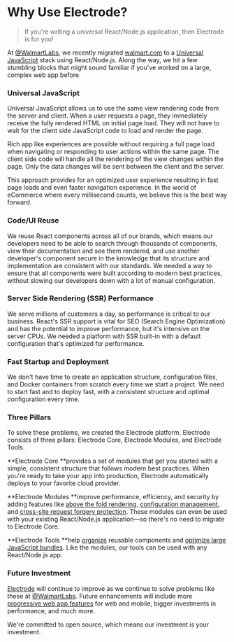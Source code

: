 # Why Use Electrode?

> If you're writing a universal React/Node.js application, then Electrode is for you!

At [@WalmartLabs](http://www.walmartlabs.com/), we recently migrated [walmart.com](http://walmart.com/) to a [Universal JavaScript](https://medium.com/@mjackson/universal-javascript-4761051b7ae9#.k3j9fruyn) stack using React/Node.js. Along the way, we hit a few stumbling blocks that might sound familiar if you've worked on a large, complex web app before.

### Universal JavaScript

Universal JavaScript allows us to use the same view rendering code from the server and client. When a user requests a page, they immediately receive the fully rendered HTML on initial page load. They will not have to wait for the client side JavaScript code to load and render the page.

Rich app like experiences are possible without requiring a full page load when navigating or responding to user actions within the same page. The client side code will handle all the rendering of the view changes within the page. Only the data changes will be sent between the client and the server.

This approach provides for an optimized user experience resulting in fast page loads and even faster navigation experience. In the world of eCommerce where every millisecond counts, we believe this is the best way forward.

### Code/UI Reuse

We reuse React components across all of our brands, which means our developers need to be able to search through thousands of components, view their documentation and see them rendered, and use another developer's component secure in the knowledge that its structure and implementation are consistent with our standards. We needed a way to ensure that all components were built according to modern best practices, without slowing our developers down with a lot of manual configuration.

### Server Side Rendering \(SSR\) Performance

We serve millions of customers a day, so performance is critical to our business. React's SSR support is vital for SEO \(Search Engine Optimization\) and has the potential to improve performance, but it's intensive on the server CPUs. We needed a platform with SSR built-in with a default configuration that's optimized for performance.

### Fast Startup and Deployment

We don't have time to create an application structure, configuration files, and Docker containers from scratch every time we start a project. We need to start fast and to deploy fast, with a consistent structure and optimal configuration every time.

### Three Pillars

To solve these problems, we created the Electrode platform. Electrode consists of three pillars: Electrode Core, Electrode Modules, and Electrode Tools.

**Electrode Core **provides a set of modules that get you started with a simple, consistent structure that follows modern best practices. When you're ready to take your app into production, Electrode automatically deploys to your favorite cloud provider.

**Electrode Modules **improve performance, efficiency, and security by adding features like [above the fold rendering](http://www.electrode.io/docs/above_fold_rendering.html), [configuration management](http://www.electrode.io/docs/confippet.html), and [cross-site request forgery protection](http://www.electrode.io/docs/stateless_csrf_validation.html). These modules can even be used with your existing React/Node.js application—so there's no need to migrate to Electrode Core.

**Electrode Tools **help [organize](http://www.electrode.io/docs/electrode_explorer.html) reusable components and [optimize large JavaScript bundles](http://www.electrode.io/docs/electrify.html). Like the modules, our tools can be used with any React/Node.js app.

### Future Investment

[Electrode](https://github.com/electrode-io) will continue to improve as we continue to solve problems like these at [@WalmartLabs](http://www.walmartlabs.com/). Future enhancements will include more [progressive web app features](https://developers.google.com/web/progressive-web-apps/) for web and mobile, bigger investments in performance, and much more.

We're committed to open source, which means our investment is your investment.

